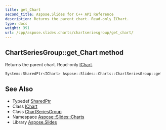 ```yaml
---
title: get_Chart
second_title: Aspose.Slides for C++ API Reference
description: Returns the parent chart. Read-only IChart.
type: docs
weight: 391
url: /cpp/aspose.slides.charts/chartseriesgroup/get_chart/
---
```

## ChartSeriesGroup::get_Chart method


Returns the parent chart. Read-only [IChart](../../ichart/).

```cpp
System::SharedPtr<IChart> Aspose::Slides::Charts::ChartSeriesGroup::get_Chart() override
```

## See Also

* Typedef [SharedPtr](../../../system/sharedptr/)
* Class [IChart](../../ichart/)
* Class [ChartSeriesGroup](../)
* Namespace [Aspose::Slides::Charts](../../)
* Library [Aspose.Slides](../../../)
